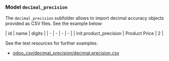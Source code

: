 ### Model `decimal_precision`

The `decimal_precision` subfolder allows to import decimal accuracy objects provided as CSV files. See the example below:

| id | name | digits | 
| - | - | - | - |
| init.product_precision | Product Price | 2 |  


See the test resources for further examples:
- [odoo_csv/decimal_precision/decimal.precision.csv](../odoo_initializer/tests/resources/odoo_csv/decimal_precision/decimal.precision.csv)
